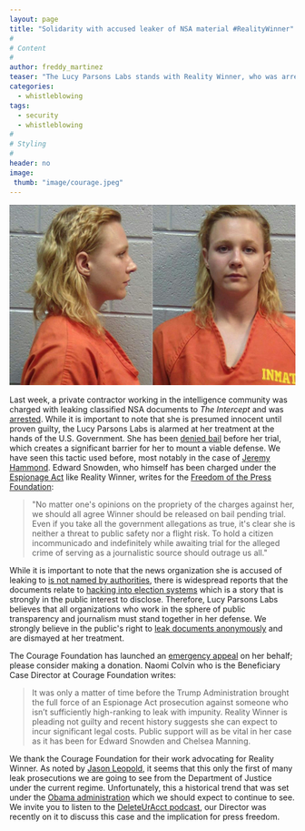 ```yaml
---
layout: page
title: "Solidarity with accused leaker of NSA material #RealityWinner"
#
# Content
#
author: freddy_martinez
teaser: "The Lucy Parsons Labs stands with Reality Winner, who was arrested last week and accused of leaking material to The Intercept. We applaud Courage Foundation for launching a campaign to support her and call on our supporters to stand with her."
categories:
  - whistleblowing
tags:
  - security
  - whistleblowing
#
# Styling
#
header: no
image:
 thumb: "image/courage.jpeg"
---
```


![RealityWinner](/images/blogimages/reality-winner.jpg)

Last week, a private contractor working in the intelligence community was charged with leaking classified NSA documents to *The Intercept* and was [arrested](https://www.nytimes.com/2017/06/06/business/media/intercept-reality-winner-russia-trump-leak.html). While it is important to note that she is presumed innocent until proven guilty, the Lucy Parsons Labs is alarmed at her treatment at the hands of the U.S. Government. She has been [denied bail](http://www.npr.org/sections/thetwo-way/2017/06/08/532063648/federal-grand-jury-indicts-accused-nsa-leaker-reality-winner) before her trial, which creates a significant barrier for her to mount a viable defense. We have seen this tactic used before, most notably in the case of [Jeremy Hammond](https://en.wikipedia.org/wiki/Jeremy_Hammond). Edward Snowden, who himself has been charged under the [Espionage Act](https://en.wikipedia.org/wiki/Espionage_Act_of_1917) like Reality Winner, writes for the [Freedom of the Press Foundation](https://freedom.press/news/edward-snowden-trump-administrations-recent-arrest-alleged-journalistic-source/): 

<blockquote>
"No matter one's opinions on the propriety of the charges against her, we should all agree Winner should be released on bail pending trial. Even if you take all the government allegations as true, it's clear she is neither a threat to public safety nor a flight risk. To hold a citizen incommunicado and indefinitely while awaiting trial for the alleged crime of serving as a journalistic source should outrage us all." 
</blockquote>

While it is important to note that the news organization she is accused of leaking to [is not named by authorities](https://www.documentcloud.org/documents/3848398-Reality-Winner-Affidavit-for-Application-of.html#document/p13/a356449), there is widespread reports that the documents relate to [hacking into election systems](https://theintercept.com/2017/06/05/top-secret-nsa-report-details-russian-hacking-effort-days-before-2016-election/) which is a story that is strongly in the public interest to disclose. Therefore, Lucy Parsons Labs believes that all organizations who work in the sphere of public transparency and journalism must stand together in her defense. We strongly believe in the public's right to [leak documents anonymously](https://lucyparsonslabs.com/securedrop/) and are dismayed at her treatment. 

The Courage Foundation has launched an [emergency appeal](https://www.couragefound.org/2017/06/courage-launches-emergency-appeal-for-reality-winner/) on her behalf; please consider making a donation. Naomi Colvin who is the Beneficiary Case Director at Courage Foundation writes:

<blockquote>
It was only a matter of time before the Trump Administration brought the full force of an Espionage Act prosecution against someone who isn’t sufficiently high-ranking to leak with impunity. Reality Winner is pleading not guilty and recent history suggests she can expect to incur significant legal costs. Public support will as be vital in her case as it has been for Edward Snowden and Chelsea Manning.
</blockquote>

We thank the Courage Foundation for their work advocating for Reality Winner. As noted by [Jason Leopold](https://twitter.com/JasonLeopold/status/868282679900258304), it seems that this only the first of many leak prosecutions we are going to see from the Department of Justice under the current regime. Unfortunately, this a historical trend that was set under the [Obama administration](https://twitter.com/FreedomofPress/status/864903262549311488) which we should expect to continue to see. We invite you to listen to the [DeleteUrAcct podcast](http://deleteyouraccount.libsyn.com/help-from-our-friends), our Director was recently on it to discuss this case and the implication for press freedom. 
